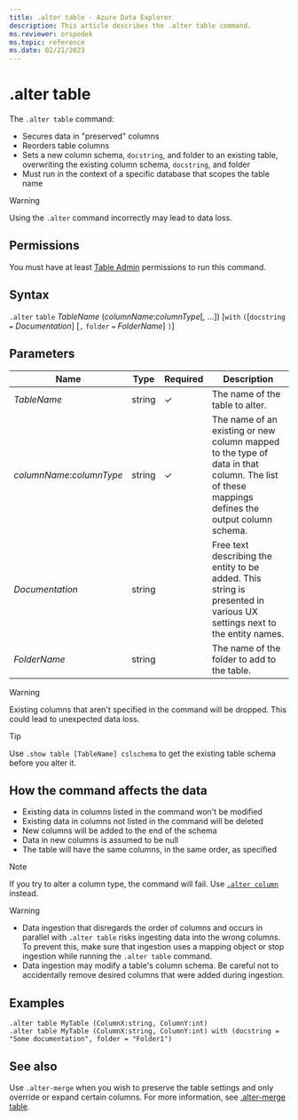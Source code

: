 ```yaml
---
title: .alter table - Azure Data Explorer
description: This article describes the .alter table command.
ms.reviewer: orspodek
ms.topic: reference
ms.date: 02/21/2023
---
```

# .alter table

The `.alter table` command:

* Secures data in "preserved" columns
* Reorders table columns
* Sets a new column schema, `docstring`, and folder to an existing table, overwriting the existing column schema, `docstring`, and folder
* Must run in the context of a specific database that scopes the table name

> [!WARNING]
> Using the `.alter` command incorrectly may lead to data loss.

## Permissions

You must have at least [Table Admin](access-control/role-based-access-control.md) permissions to run this command.

## Syntax

`.alter` `table` *TableName* (*columnName*:*columnType*[, ...])  [`with` `(`[`docstring` `=` *Documentation*] [`,` `folder` `=` *FolderName*] `)`]

## Parameters

| Name | Type | Required | Description |
|--|--|--|--|
| *TableName* | string | &check; | The name of the table to alter. |
| *columnName*:*columnType* | string | &check; | The name of an existing or new column mapped to the type of data in that column. The list of these mappings defines the output column schema.|
| *Documentation* | string | | Free text describing the entity to be added. This string is presented in various UX settings next to the entity names. |
| *FolderName* | string | | The name of the folder to add to the table. |

> [!WARNING]
> Existing columns that aren't specified in the command will be dropped. This could lead to unexpected data loss.

> [!TIP]
> Use `.show table [TableName] cslschema` to get the existing table schema before you alter it.

## How the command affects the data

* Existing data in columns listed in the command won't be modified
* Existing data in columns not listed in the command will be deleted
* New columns will be added to the end of the schema
* Data in new columns is assumed to be null
* The table will have the same columns, in the same order, as specified

> [!NOTE]
> If you try to alter a column type, the command will fail. Use [`.alter column`](alter-column.md) instead.

> [!WARNING]
>
> * Data ingestion that disregards the order of columns and occurs in parallel with `.alter table` risks ingesting data into the wrong columns. To prevent this, make sure that ingestion uses a mapping object or stop ingestion while running the `.alter table` command.
> * Data ingestion may modify a table's column schema. Be careful not to accidentally remove desired columns that were added during ingestion.

## Examples

```kusto
.alter table MyTable (ColumnX:string, ColumnY:int) 
.alter table MyTable (ColumnX:string, ColumnY:int) with (docstring = "Some documentation", folder = "Folder1")
```

## See also

Use `.alter-merge` when you wish to preserve the table settings and only override or expand certain columns. For more information, see [.alter-merge table](../management/alter-merge-table-command.md).
